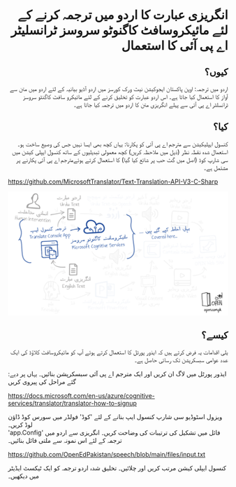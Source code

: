 <h1 align="right">انگریزی عبارت کا اردو میں ترجمہ کرنے کے لئے مائیکروسافٹ کاگنوٹو سروسز ٹرانسلیٹر اے پی آئی کا استعمال</h1>
<h2 align="right">کیوں؟</h2>
<p align="right">
اردو میں ترجمہ: اوپن پاکستان ایجوکیشن نیٹ ورک کورسز میں اردو آڈیو بیانیہ کے لئے اردو میں متن سے آواز کا استعمال کیا جاتا ہے۔ اس اردو عبارت کو تخلیق کرنے کے لئے مائیکرو سافٹ کاگنٹو سروسز ٹرانسلٹر اے پی آئی سے پہلے انگریزی متن کا اردو میں ترجمہ کیا جاتا ہے۔ 
</p>
<h2 align="right">کیا؟</h2>
<p align="right">
کنسول ایپلیکیشن سے مترجم اے پی آئی کو پکارنا: یہاں کچھ بھی ایسا نہیں جس کی وصیع ساخت ہو۔ استعمال شدہ نقطہ نظر (ذیل میں ملاحظہ کریں) کچھ معمولی تبدیلیوں کے ساتھ کنسول ایپلی کیشن میں سی شارپ کوڈ (اصل میں گٹ حب پر شائع کیا گیا) کا استعمال کرتے ہوئےمترجم اے پی آئی پکارنے پر مشتمل ہے۔ 

https://github.com/MicrosoftTranslator/Text-Translation-API-V3-C-Sharp
</p>
<a target="_blank" rel="noopener noreferrer" href="files/OPEN-TranslatorConsoleApp.png"><img src="files/OPEN-TranslatorConsoleApp.png" alt="OPEN Tranlate Console App" style="max-width:100%;"></a>
<h2 align="right">کیسے؟</h2>
<p align="right">
یلی اقدامات یہ فرض کرتے ہیں کہ ایذور پورٹل کا استعمال کرتے ہوئے آپ کو مائیکروسافٹ کلاؤڈ کی ایک عدد عوامی سبسکرپشن تک رسائی حاصل ہے۔ 

:ایذور پورٹل میں لاگ ان کریں اور ایک مترجم اے پی آئی سبسکرپشن بنائیں۔ یہاں پر دیے گئے مراحل کی پیروی کریں

https://docs.microsoft.com/en-us/azure/cognitive-services/translator/translator-how-to-signup

ویزول اسٹوڈیو سی شارپ کنسول ایپ بنانے کے لئے 'کوڈ' فولڈر میں سورس کوڈ ڈاؤن لوڈ کریں۔  
'app.Config' فائل میں تشکیل کی ترتیبات کی وضاحت کریں۔
انگریزی سے اردو میں ترجمہ کے لئے اس نمونہ سے ملتی فائل بنائیں۔ 

https://github.com/OpenEdPakistan/speech/blob/main/files/input.txt

کنسول ایپلی کیشن مرتب کریں اور چلائیں۔
تخلیق شدہ اردو ترجمہ کو ایک ٹیکسٹ ایڈیٹر میں دیکھیں۔ 
</p>
